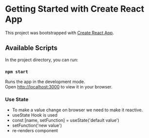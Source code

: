 # Getting Started with Create React App

This project was bootstrapped with [Create React App](https://github.com/facebook/create-react-app).

## Available Scripts

In the project directory, you can run:

### `npm start`

Runs the app in the development mode.\
Open [http://localhost:3000](http://localhost:3000) to view it in your browser.

### Use State 
- To make a value change on browser we need to make it reactive.
- useState Hook is used 
- const [name, setFunction] = useState('default value')
- setFunction('new value')
- re-renders component 

